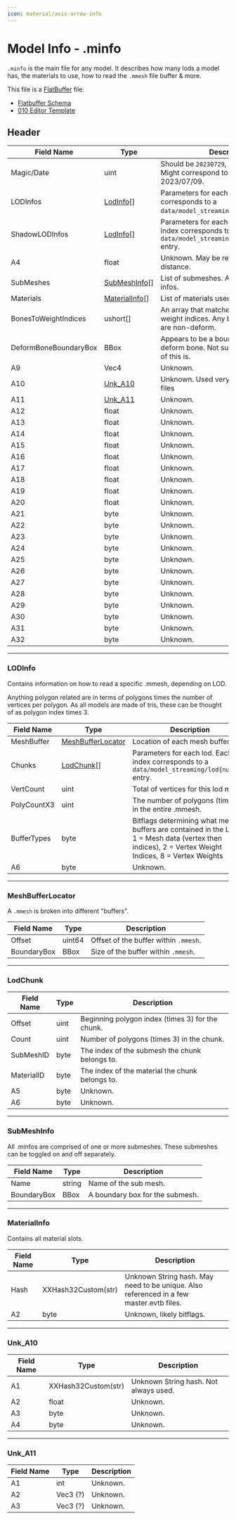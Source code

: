 ```yaml
---
icon: material/axis-arrow-info
---
```


# Model Info - .minfo

`.minfo` is the main file for any model. It describes how many lods a model has, the materials to use, how to read the `.mmesh` file buffer & more.

This file is a [FlatBuffer](https://flatbuffers.dev/) file. 

* [Flatbuffer Schema](https://github.com/Nenkai/010GameTemplates/blob/main/Cygames/Granblue%20Fantasy%20-%20Relink/MInfo_ModelInfo.fbs)
* [010 Editor Template](https://github.com/Nenkai/010GameTemplates/blob/main/Cygames/Granblue%20Fantasy%20-%20Relink/MInfo_ModelInfo.bt)

## Header

| Field Name            | Type           | Description                                        |
|-----------------------|----------------|----------------------------------------------------|
| Magic/Date            | uint           | Should be `20230729`, **explicitly checked**. Might correspond to a date, 2023/07/09. |
| LODInfos              | [LodInfo](#lodinfo)[]      | Parameters for each lod. Each index corresponds to a `data/model_streaming/lod{number}` entry.
| ShadowLODInfos        | [LodInfo](#lodinfo)[]      | Parameters for each shadow lod. Each index corresponds to a `data/model_streaming/shadowlod{number}` entry.
| A4                    | float          | Unknown. May be related to LOD distance.
| SubMeshes             | [SubMeshInfo](#submeshinfo)[]  | List of submeshes. Addressed by lod infos.
| Materials             | [MaterialInfo](#materialinfo)[] | List of materials used.
| BonesToWeightIndices  | ushort[]       | An array that matches bone indices to weight indices. Any bones not in this list are non-deform.
| DeformBoneBoundaryBox | BBox           | Appears to be a boundary box for every deform bone. Not sure what the purpose of this is.
| A9                    | Vec4           | Unknown.
| A10                   | [Unk_A10](#Unk_A10)        | Unknown. Used very rarely in bgXXXX files
| A11                   | [Unk_A11](#unk_a11)        | Unknown.
| A12                   | float          | Unknown.
| A13                   | float          | Unknown.
| A14                   | float          | Unknown.
| A15                   | float          | Unknown.
| A16                   | float          | Unknown.
| A17                   | float          | Unknown.
| A18                   | float          | Unknown.
| A19                   | float          | Unknown.
| A20                   | float          | Unknown.
| A21                   | byte           | Unknown.
| A22                   | byte           | Unknown.
| A23                   | byte           | Unknown.
| A24                   | byte           | Unknown.
| A25                   | byte           | Unknown.
| A26                   | byte           | Unknown.
| A27                   | byte           | Unknown.
| A28                   | byte           | Unknown.
| A29                   | byte           | Unknown.
| A30                   | byte           | Unknown.
| A31                   | byte           | Unknown.
| A32                   | byte           | Unknown.

---

### LODInfo

Contains information on how to read a specific .mmesh, depending on LOD.

Anything polygon related are in terms of polygons times the number of vertices per polygon.  As all models are made of tris, these can be thought of as polygon index times 3.

| Field Name            | Type              | Description                                        |
|-----------------------|-------------------|----------------------------------------------------|
| MeshBuffer            | [MeshBufferLocator](#meshbufferlocator) | Location of each mesh buffer.                      |
| Chunks                | [LodChunk](#lodchunk)[]        | Parameters for each lod. Each index corresponds to a `data/model_streaming/lod{number}` entry.
| VertCount             | uint              | Total of vertices for this lod mesh.
| PolyCountX3           | uint              | The number of polygons (times 3) in the entire .mmesh.
| BufferTypes           | byte              | Bitflags determining what mesh buffers are contained in the LOD. 1 = Mesh data (vertex then indices), 2 = Vertex Weight Indices, 8 = Vertex Weights
| A6                    | byte              | Unknown.

---

### MeshBufferLocator

A `.mmesh` is broken into different "buffers".

| Field Name            | Type              | Description                                        |
|-----------------------|-------------------|----------------------------------------------------|
| Offset                | uint64            | Offset of the buffer within `.mmesh`.              |
| BoundaryBox           | BBox              | Size of the buffer within `.mmesh`.

---

### LodChunk

| Field Name            | Type              | Description                                        |
|-----------------------|-------------------|----------------------------------------------------|
| Offset                | uint              | Beginning polygon index (times 3) for the chunk.   |
| Count                 | uint              | Number of polygons (times 3) in the chunk.
| SubMeshID             | byte              | The index of the submesh the chunk belongs to.
| MaterialID            | byte              | The index of the material the chunk belongs to.
| A5                    | byte           | Unknown.
| A6                    | byte           | Unknown.

---

### SubMeshInfo

All .minfos are comprised of one or more submeshes. These submeshes can be toggled on and off separately.

| Field Name            | Type              | Description                                        |
|-----------------------|-------------------|----------------------------------------------------|
| Name                  | string            | Name of the sub mesh.                      |
| BoundaryBox           | BBox              | A boundary box for the submesh.

---

### MaterialInfo

Contains all material slots.

| Field Name            | Type              | Description                                        |
|-----------------------|-------------------|----------------------------------------------------|
| Hash                  | XXHash32Custom(str) | Unknown String hash. May need to be unique. Also referenced in a few master.evtb files.            |
| A2                    | byte              | Unknown, likely bitflags.

---

### Unk_A10

| Field Name            | Type              | Description                                        |
|-----------------------|-------------------|----------------------------------------------------|
| A1                    | XXHash32Custom(str) | Unknown String hash. Not always used.            |
| A2                    | float             | Unknown.
| A3                    | byte             | Unknown.
| A4                    | byte             | Unknown.

---

### Unk_A11

| Field Name            | Type              | Description                                        |
|-----------------------|-------------------|----------------------------------------------------|
| A1                    | int               | Unknown.                                           |
| A2                    | Vec3 (?)          | Unknown.
| A3                    | Vec3 (?)          | Unknown.
